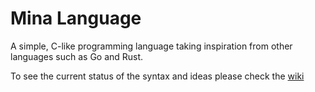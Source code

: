 
# Mina Language
A simple, C-like programming language taking inspiration from other languages such as Go and Rust.

To see the current status of the syntax and ideas please check the [wiki](wiki)
